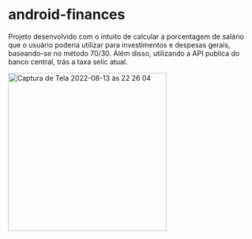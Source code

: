 # android-finances

Projeto desenvolvido com o intuito de calcular a porcentagem de salário que o usuário poderia utilizar para investimentos e despesas gerais, baseando-se no método 70/30. Além disso, utilizando a API publica do banco central, trás a taxa selic atual.

<img width="320" alt="Captura de Tela 2022-08-13 às 22 26 04" src="https://user-images.githubusercontent.com/94557935/184518708-8993813a-5e2c-4472-a2a8-70a5e40ba87f.png">

